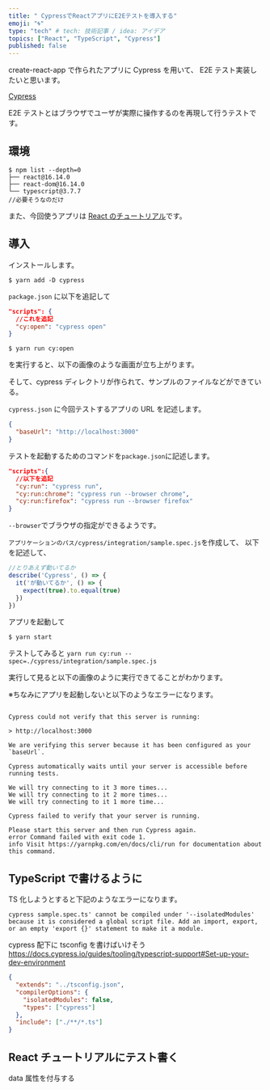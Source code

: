 ```yaml
---
title: " CypressでReactアプリにE2Eテストを導入する"
emoji: "🌀"
type: "tech" # tech: 技術記事 / idea: アイデア
topics: ["React", "TypeScript", "Cypress"]
published: false
---
```


create-react-app で作られたアプリに Cypress を用いて、
E2E テスト実装したいと思います。

[Cypress](https://www.cypress.io/)

E2E テストとはブラウザでユーザが実際に操作するのを再現して行うテストです。

## 環境

```
$ npm list --depth=0
├── react@16.14.0
├── react-dom@16.14.0
└── typescript@3.7.7
//必要そうなのだけ
```

また、今回使うアプリは [React のチュートリアル](https://ja.reactjs.org/tutorial/tutorial.html)です。

## 導入

インストールします。

```
$ yarn add -D cypress
```

`package.json` に以下を追記して

```json:package.json
"scripts": {
  //これを追記
  "cy:open": "cypress open"
}
```

```
$ yarn run cy:open
```

を実行すると、以下の画像のような画面が立ち上がります。

そして、cypress ディレクトリが作られて、サンプルのファイルなどができている。

`cypress.json` に今回テストするアプリの URL を記述します。

```json:cypress.json
{
  "baseUrl": "http://localhost:3000"
}
```

テストを起動するためのコマンドを`package.json`に記述します。

```json:package.json
"scripts":{
  //以下を追記
  "cy:run": "cypress run",
  "cy:run:chrome": "cypress run --browser chrome",
  "cy:run:firefox": "cypress run --browser firefox"
}

```

`--browser`でブラウザの指定ができるようです。

`アプリケーションのパス/cypress/integration/sample.spec.js`を作成して、
以下を記述して、

```js:sample.spec.js
//とりあえず動いてるか
describe('Cypress', () => {
  it('が動いてるか', () => {
    expect(true).to.equal(true)
  })
})

```

アプリを起動して

```
$ yarn start
```

テストしてみると
`yarn run cy:run --spec=./cypress/integration/sample.spec.js`

実行して見ると以下の画像のように実行できてることがわかります。

※ちなみにアプリを起動しないと以下のようなエラーになります。

```

Cypress could not verify that this server is running:

> http://localhost:3000

We are verifying this server because it has been configured as your `baseUrl`.

Cypress automatically waits until your server is accessible before running tests.

We will try connecting to it 3 more times...
We will try connecting to it 2 more times...
We will try connecting to it 1 more time...

Cypress failed to verify that your server is running.

Please start this server and then run Cypress again.
error Command failed with exit code 1.
info Visit https://yarnpkg.com/en/docs/cli/run for documentation about this command.

```

## TypeScript で書けるように

TS 化しようとすると下記のようなエラーになります。

`cypress sample.spec.ts' cannot be compiled under '--isolatedModules' because it is considered a global script file. Add an import, export, or an empty 'export {}' statement to make it a module.`

cypress 配下に tsconfig を書けばいけそう
https://docs.cypress.io/guides/tooling/typescript-support#Set-up-your-dev-environment

```json:tsconfig.json
{
  "extends": "../tsconfig.json",
  "compilerOptions": {
    "isolatedModules": false,
    "types": ["cypress"]
  },
  "include": ["./**/*.ts"]
}
```

## React チュートリアルにテスト書く

data 属性を付与する

```

```

```

```

```

```
